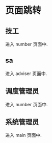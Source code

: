 # 页面跳转

## 技工
进入 number 页面中.

## sa

进入 adviser 页面中.


## 调度管理员

进入 number 页面中.



## 系统管理员

进入 main 页面中.
